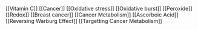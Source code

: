 [[Vitamin C]]
[[Cancer]]
[[Oxidative stress]]
[[Oxidative burst]]
[[Peroxide]]
[[Redox]]
[[Breast cancer]]
[[Cancer Metabolism]]
[[Ascorboic Acid]]
[[Reversing Warburg Effect]]
[[Targetting Cancer Metabolism]]
